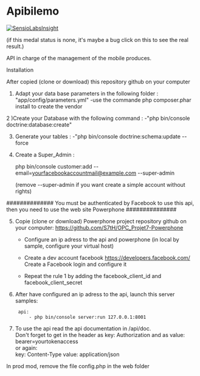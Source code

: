 <h1>Apibilemo</h1>
 
[![SensioLabsInsight](https://insight.sensiolabs.com/projects/d4c45487-6807-4567-b53d-3fb5655a51d5/big.png)](https://insight.sensiolabs.com/projects/d4c45487-6807-4567-b53d-3fb5655a51d5)

(if this medal status is none, it's maybe a bug click on this to see the real result.)
<br/>

API in charge of the management of the mobile produces.

Installation

After copied (clone or download) this repository github on your computer

1) Adapt your data base parameters in the following folder :        "app/config/parameters.yml"
    -use the commande php composer.phar install to create the vendor
    
2 )Create your Database with the following command : 
    -"php bin/console doctrine:database:create"

3) Generate your tables : 
    -"php bin/console doctrine:schema:update --force

4) Create a Super_Admin :

    php bin/console customer:add  --email=yourfacebookaccountmail@example.com --super-admin

    (remove --super-admin if you want create a simple account without rights)


############## You must be authenticated by Facebook to use this api, then you need to use the web site Powerphone ###############


5) Copie (clone or download) Powerphone project repository github on your computer:
    https://github.com/S7tH/OPC_Projet7-Powerphone

    - Configure an ip adress to the api and powerphone (in local by sample, configure your virtual host)

    - Create a dev account facebook
        https://developers.facebook.com/
        Create a Facebook login and configure it

    - Repeat the rule 1 by adding the facebook_client_id and facebook_client_secret


6) After have configured an ip adress to the api, launch this server
    samples:

        api:
            - php bin/console server:run 127.0.0.1:8001

7) To use the api read the api documentation in /api/doc. <br/>
    Don't forget to get in the header as key: Authorization and as value: bearer=yourtokenaccess  <br/>
    or again: <br/>
    key: Content-Type value: application/json
    
In prod mod, remove the file config.php in the web folder



